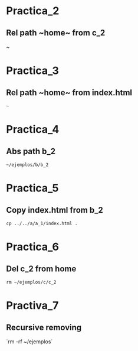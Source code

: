 Practica_2
==========
## Rel path ~home~ from c_2
~

Practica_3
===========
##  Rel path ~home~ from index.html

`~`

Practica_4
===========
## Abs path b_2

`~/ejemplos/b/b_2`

Practica_5
==========
## Copy index.html from b_2

`cp ../../a/a_1/index.html .`

Practica_6
============
## Del c_2 from home

`rm ~/ejemplos/c/c_2`

Practiva_7
===========
## Recursive removing

´rm -rf ~/ejemplos´
